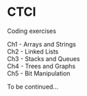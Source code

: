 # CTCI
Coding exercises

Ch1 - Arrays and Strings <br />
Ch2 - Linked Lists <br />
Ch3 - Stacks and Queues <br />
Ch4 - Trees and Graphs <br />
Ch5 - Bit Manipulation <br />

To be continued...
